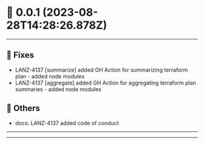 # :confetti_ball: 0.0.1 (2023-08-28T14:28:26.878Z)
- - -
## :bug: Fixes
* LANZ-4137 [summarize] added GH Action for summarizing terraform plan - added node modules
* LANZ-4137 [aggregate] added GH Action for aggregating terraform plan summaries - added node modules
## :newspaper: Others
* docs: LANZ-4137 added code of conduct
- - -
- - -
